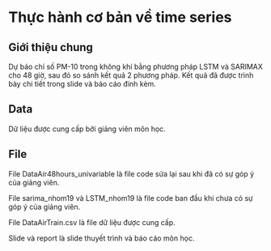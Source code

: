 # Thực hành cơ bản về time series

## Giới thiệu chung
Dự báo chỉ số PM-10 trong không khí bằng phương pháp LSTM và SARIMAX cho 48 giờ, sau đó so sánh kết quả 2 phương pháp. Kết quả đã được trình bày chi tiết
trong slide và báo cáo đính kèm. 

## Data
Dữ liệu được cung cấp bởi giảng viên môn học. 

## File
File DataAir48hours_univariable là file code sửa lại sau khi đã có sự góp ý của giảng viên.

File sarima_nhom19 và LSTM_nhom19 là file code ban đầu khi chưa có sự góp ý của giảng viên.

File DataAirTrain.csv là file dữ liệu được cung cấp.

Slide và report là slide thuyết trình và báo cáo môn học.


